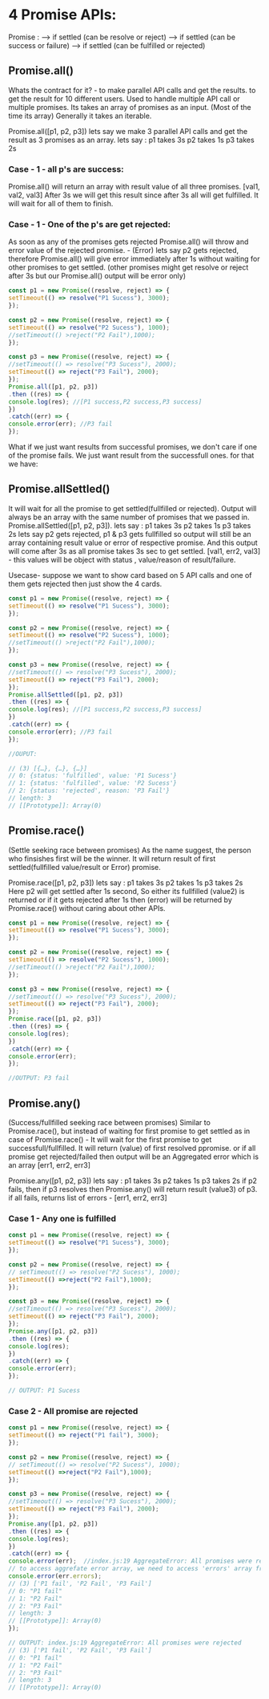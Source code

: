 # 4 Promise APIs:
Promise :
--> if settled (can be resolve or reject)
--> if settled (can be success or failure)
--> if settled (can be fulfilled or rejected)

## Promise.all()
Whats the contract for it? - to make parallel API calls and get the results. to get the result for 10 different users.
Used to handle multiple API call or multiple promises.
Its takes an array of promises as an input. (Most of the time its array) Generally it takes an iterable.

Promise.all([p1, p2, p3])
lets say we make 3 parallel API calls and get the result as 3 promises as an array.
lets say :
p1 takes 3s
p2 takes 1s
p3 takes 2s

### Case - 1 - all p's are success:
Promise.all() will return an array with result value of all three promises.
[val1, val2, val3] 
After 3s we will get this result since after 3s all will get fulfilled.
It will wait for all of them to finish.
### Case - 1 - One of the p's are get rejected:
As soon as any of the promises gets rejected Promise.all() will throw and error value of the rejected promise. - (Error)
lets say p2 gets rejected, therefore Promise.all() will give error immediately after 1s without waiting for other promises to get settled.
(other promises might get resolve or reject after 3s but our Promise.all() output  will be error only)

```javascript
const p1 = new Promise((resolve, reject) => {
setTimeout(() => resolve("P1 Sucess"), 3000);
});

const p2 = new Promise((resolve, reject) => {
setTimeout(() => resolve("P2 Sucess"), 1000);
//setTimeout(() >reject("P2 Fail"),1000);
});

const p3 = new Promise((resolve, reject) => {
//setTimeout(() => resolve("P3 Sucess"), 2000);
setTimeout(() => reject("P3 Fail"), 2000);
});
Promise.all([p1, p2, p3])
.then ((res) => {
console.log(res); //[P1 success,P2 success,P3 success]
})
.catch((err) => {
console.error(err); //P3 fail
});
```
What if we just want results from successful promises, we don't care if one of the promise fails. We just want result from the successfull ones. for that we have:


## Promise.allSettled()
It will wait for all the promise to get settled(fullfilled or rejected).
Output will always be an array with the same number of promises that we passed in.
Promise.allSettled([p1, p2, p3]).
lets say :
p1 takes 3s
p2 takes 1s
p3 takes 2s
lets say p2 gets rejected, p1 & p3 gets fullfilled so output will still be an array containing result value or error of respective promise. And this output will come after 3s as all promise takes 3s sec to get settled.
[val1, err2, val3] - this values will be object with status , value/reason of result/failure.

Usecase- suppose we want to show card based on 5 API calls and one of them gets rejected then just show the 4 cards.

```javascript
const p1 = new Promise((resolve, reject) => {
setTimeout(() => resolve("P1 Sucess"), 3000);
});

const p2 = new Promise((resolve, reject) => {
setTimeout(() => resolve("P2 Sucess"), 1000);
//setTimeout(() >reject("P2 Fail"),1000);
});

const p3 = new Promise((resolve, reject) => {
//setTimeout(() => resolve("P3 Sucess"), 2000);
setTimeout(() => reject("P3 Fail"), 2000);
});
Promise.allSettled([p1, p2, p3])
.then ((res) => {
console.log(res); //[P1 success,P2 success,P3 success]
})
.catch((err) => {
console.error(err); //P3 fail
});

//OUPUT:

// (3) [{…}, {…}, {…}]
// 0: {status: 'fulfilled', value: 'P1 Sucess'}
// 1: {status: 'fulfilled', value: 'P2 Sucess'}
// 2: {status: 'rejected', reason: 'P3 Fail'}
// length: 3
// [[Prototype]]: Array(0)
```

## Promise.race()
(Settle seeking race between promises)
As the name suggest, the person who finsishes first will be the winner.
It will return result of first settled(fullfilled value/result or Error) promise.

Promise.race([p1, p2, p3])
lets say :
p1 takes 3s
p2 takes 1s
p3 takes 2s
Here p2 will get settled after 1s second, So either its fullfilled (value2) is returned or if it gets rejected after 1s then (error) will be returned by Promise.race() without caring about other APIs.

```javascript
const p1 = new Promise((resolve, reject) => {
setTimeout(() => resolve("P1 Sucess"), 3000);
});

const p2 = new Promise((resolve, reject) => {
setTimeout(() => resolve("P2 Sucess"), 1000);
//setTimeout(() >reject("P2 Fail"),1000);
});

const p3 = new Promise((resolve, reject) => {
//setTimeout(() => resolve("P3 Sucess"), 2000);
setTimeout(() => reject("P3 Fail"), 2000);
});
Promise.race([p1, p2, p3])
.then ((res) => {
console.log(res); 
})
.catch((err) => {
console.error(err); 
});

//OUTPUT: P3 fail
```

## Promise.any()
(Success/fullfilled seeking race between promises)
Similar to Promise.race(), but instead of waiting for first promise to get settled as in case of Promise.race() - It will wait for the first promise to get successfull/fullfilled.
It will return (value) of first resolved ppromise. or if all promise get rejected/failed then output will be an Aggregated error which is an array [err1, err2, err3]

Promise.any([p1, p2, p3])
lets say :
p1 takes 3s
p2 takes 1s
p3 takes 2s
if p2 fails, then if p3 resolves then Promise.any() will return result (value3) of p3.
if all fails, returns list of errors - [err1, err2, err3]

### Case 1 - Any one is fulfilled
```javascript
const p1 = new Promise((resolve, reject) => {
setTimeout(() => resolve("P1 Sucess"), 3000);
});

const p2 = new Promise((resolve, reject) => {
// setTimeout(() => resolve("P2 Sucess"), 1000);
setTimeout(() =>reject("P2 Fail"),1000);
});

const p3 = new Promise((resolve, reject) => {
//setTimeout(() => resolve("P3 Sucess"), 2000);
setTimeout(() => reject("P3 Fail"), 2000);
});
Promise.any([p1, p2, p3])
.then ((res) => {
console.log(res); 
})
.catch((err) => {
console.error(err); 
});

// OUTPUT: P1 Sucess
```

### Case 2 - All promise are rejected
```javascript
const p1 = new Promise((resolve, reject) => {
setTimeout(() => reject("P1 fail"), 3000);
});

const p2 = new Promise((resolve, reject) => {
// setTimeout(() => resolve("P2 Sucess"), 1000);
setTimeout(() =>reject("P2 Fail"),1000);
});

const p3 = new Promise((resolve, reject) => {
//setTimeout(() => resolve("P3 Sucess"), 2000);
setTimeout(() => reject("P3 Fail"), 2000);
});
Promise.any([p1, p2, p3])
.then ((res) => {
console.log(res); 
})
.catch((err) => {
console.error(err);  //index.js:19 AggregateError: All promises were rejected
// to access aggrefate error array, we need to access 'errors' array from 'err' object
console.error(err.errors); 
// (3) ['P1 fail', 'P2 Fail', 'P3 Fail']
// 0: "P1 fail"
// 1: "P2 Fail"
// 2: "P3 Fail"
// length: 3
// [[Prototype]]: Array(0)
});

// OUTPUT: index.js:19 AggregateError: All promises were rejected
// (3) ['P1 fail', 'P2 Fail', 'P3 Fail']
// 0: "P1 fail"
// 1: "P2 Fail"
// 2: "P3 Fail"
// length: 3
// [[Prototype]]: Array(0)
```
